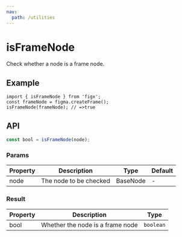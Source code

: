 ```yaml
---
nav:
  path: /utilities
---
```


# isFrameNode

Check whether a node is a frame node.

## Example

```tsx
import { isFrameNode } from 'figx';
const frameNode = figma.createFrame();
isFrameNode(frameNode); // =>true
```

## API

```ts
const bool = isFrameNode(node);
```

### Params

| Property | Description            | Type     | Default |
| -------- | ---------------------- | -------- | ------- |
| node     | The node to be checked | BaseNode | -       |

### Result

| Property | Description                      | Type      |
| -------- | -------------------------------- | --------- |
| bool     | Whether the node is a frame node | `boolean` |
